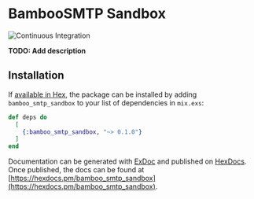 # BambooSMTP Sandbox

![Continuous Integration](https://github.com/fewlinesco/bamboo_smtp-playground/workflows/Continuous%20Integration/badge.svg?branch=master&event=push)

**TODO: Add description**

## Installation

If [available in Hex](https://hex.pm/docs/publish), the package can be installed
by adding `bamboo_smtp_sandbox` to your list of dependencies in `mix.exs`:

```elixir
def deps do
  [
    {:bamboo_smtp_sandbox, "~> 0.1.0"}
  ]
end
```

Documentation can be generated with [ExDoc](https://github.com/elixir-lang/ex_doc)
and published on [HexDocs](https://hexdocs.pm). Once published, the docs can
be found at [https://hexdocs.pm/bamboo_smtp_sandbox](https://hexdocs.pm/bamboo_smtp_sandbox).
